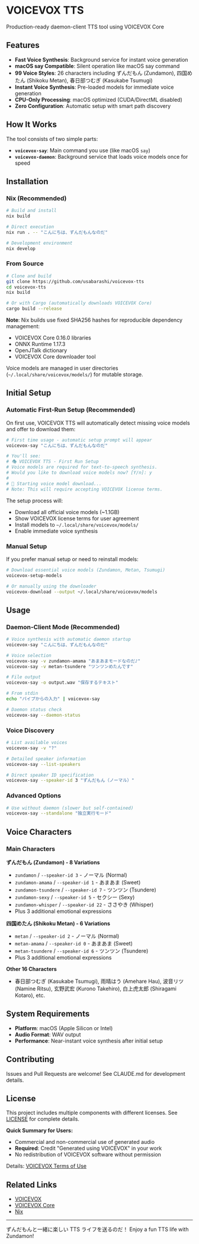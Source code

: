 # VOICEVOX TTS

Production-ready daemon-client TTS tool using VOICEVOX Core

## Features

- **Fast Voice Synthesis**: Background service for instant voice generation
- **macOS say Compatible**: Silent operation like macOS say command
- **99 Voice Styles**: 26 characters including ずんだもん (Zundamon), 四国めたん (Shikoku Metan), 春日部つむぎ (Kasukabe Tsumugi)
- **Instant Voice Synthesis**: Pre-loaded models for immediate voice generation
- **CPU-Only Processing**: macOS optimized (CUDA/DirectML disabled)
- **Zero Configuration**: Automatic setup with smart path discovery

## How It Works

The tool consists of two simple parts:
- **`voicevox-say`**: Main command you use (like macOS `say`)
- **`voicevox-daemon`**: Background service that loads voice models once for speed

## Installation

### Nix (Recommended)

```bash
# Build and install
nix build

# Direct execution
nix run . -- "こんにちは、ずんだもんなのだ"

# Development environment
nix develop
```

### From Source

```bash
# Clone and build
git clone https://github.com/usabarashi/voicevox-tts
cd voicevox-tts
nix build

# Or with Cargo (automatically downloads VOICEVOX Core)
cargo build --release
```

**Note**: Nix builds use fixed SHA256 hashes for reproducible dependency management:
- VOICEVOX Core 0.16.0 libraries
- ONNX Runtime 1.17.3  
- OpenJTalk dictionary
- VOICEVOX Core downloader tool

Voice models are managed in user directories (`~/.local/share/voicevox/models/`) for mutable storage.

## Initial Setup

### Automatic First-Run Setup (Recommended)

On first use, VOICEVOX TTS will automatically detect missing voice models and offer to download them:

```bash
# First time usage - automatic setup prompt will appear
voicevox-say "こんにちは、ずんだもんなのだ"

# You'll see:
# 🎭 VOICEVOX TTS - First Run Setup
# Voice models are required for text-to-speech synthesis.
# Would you like to download voice models now? [Y/n]: y
# 
# 🔄 Starting voice model download...
# Note: This will require accepting VOICEVOX license terms.
```

The setup process will:
- Download all official voice models (~1.1GB)
- Show VOICEVOX license terms for user agreement
- Install models to `~/.local/share/voicevox/models/`
- Enable immediate voice synthesis

### Manual Setup

If you prefer manual setup or need to reinstall models:

```bash
# Download essential voice models (Zundamon, Metan, Tsumugi)
voicevox-setup-models

# Or manually using the downloader
voicevox-download --output ~/.local/share/voicevox/models
```

## Usage

### Daemon-Client Mode (Recommended)

```bash
# Voice synthesis with automatic daemon startup
voicevox-say "こんにちは、ずんだもんなのだ"

# Voice selection
voicevox-say -v zundamon-amama "あまあまモードなのだ♪"
voicevox-say -v metan-tsundere "ツンツンめたんです"

# File output
voicevox-say -o output.wav "保存するテキスト"

# From stdin
echo "パイプからの入力" | voicevox-say

# Daemon status check
voicevox-say --daemon-status
```

### Voice Discovery

```bash
# List available voices
voicevox-say -v "?"

# Detailed speaker information
voicevox-say --list-speakers

# Direct speaker ID specification
voicevox-say --speaker-id 3 "ずんだもん（ノーマル）"
```

### Advanced Options

```bash
# Use without daemon (slower but self-contained)
voicevox-say --standalone "独立実行モード"
```

## Voice Characters

### Main Characters

**ずんだもん (Zundamon) - 8 Variations**
- `zundamon` / `--speaker-id 3` - ノーマル (Normal)
- `zundamon-amama` / `--speaker-id 1` - あまあま (Sweet)
- `zundamon-tsundere` / `--speaker-id 7` - ツンツン (Tsundere)
- `zundamon-sexy` / `--speaker-id 5` - セクシー (Sexy)
- `zundamon-whisper` / `--speaker-id 22` - ささやき (Whisper)
- Plus 3 additional emotional expressions

**四国めたん (Shikoku Metan) - 6 Variations**
- `metan` / `--speaker-id 2` - ノーマル (Normal)
- `metan-amama` / `--speaker-id 0` - あまあま (Sweet)
- `metan-tsundere` / `--speaker-id 6` - ツンツン (Tsundere)
- Plus 3 additional emotional expressions

**Other 16 Characters**
- 春日部つむぎ (Kasukabe Tsumugi), 雨晴はう (Amehare Hau), 波音リツ (Namine Ritsu), 玄野武宏 (Kurono Takehiro), 白上虎太郎 (Shiragami Kotaro), etc.

## System Requirements

- **Platform**: macOS (Apple Silicon or Intel)
- **Audio Format**: WAV output
- **Performance**: Near-instant voice synthesis after initial setup

## Contributing

Issues and Pull Requests are welcome! See CLAUDE.md for development details.

## License

This project includes multiple components with different licenses. See [LICENSE](LICENSE) for complete details.

**Quick Summary for Users:**
- Commercial and non-commercial use of generated audio
- **Required**: Credit "Generated using VOICEVOX" in your work  
- No redistribution of VOICEVOX software without permission

Details: [VOICEVOX Terms of Use](https://voicevox.hiroshiba.jp/term)

## Related Links

- [VOICEVOX](https://voicevox.hiroshiba.jp/)
- [VOICEVOX Core](https://github.com/VOICEVOX/voicevox_core)
- [Nix](https://nixos.org/)

---

ずんだもんと一緒に楽しい TTS ライフを送るのだ！
Enjoy a fun TTS life with Zundamon!
